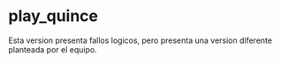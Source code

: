# play_quince
Esta version presenta fallos logicos, pero presenta una version diferente planteada por el equipo.
